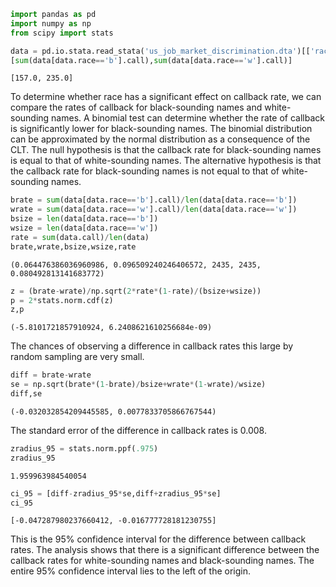 

```python
import pandas as pd
import numpy as np
from scipy import stats
```


```python
data = pd.io.stata.read_stata('us_job_market_discrimination.dta')[['race','call']]
[sum(data[data.race=='b'].call),sum(data[data.race=='w'].call)]
```




    [157.0, 235.0]



To determine whether race has a significant effect on callback rate, we can compare the rates of callback for black-sounding names and white-sounding names. A binomial test can determine whether the rate of callback is significantly lower for black-sounding names. The binomial distribution can be approximated by the normal distribution as a consequence of the CLT. The null hypothesis is that the callback rate for black-sounding names is equal to that of white-sounding names. The alternative hypothesis is that the callback rate for black-sounding names is not equal to that of white-sounding names.


```python
brate = sum(data[data.race=='b'].call)/len(data[data.race=='b'])
wrate = sum(data[data.race=='w'].call)/len(data[data.race=='w'])
bsize = len(data[data.race=='b'])
wsize = len(data[data.race=='w'])
rate = sum(data.call)/len(data)
brate,wrate,bsize,wsize,rate
```




    (0.064476386036960986, 0.096509240246406572, 2435, 2435, 0.080492813141683772)




```python
z = (brate-wrate)/np.sqrt(2*rate*(1-rate)/(bsize+wsize))
p = 2*stats.norm.cdf(z)
z,p
```




    (-5.8101721857910924, 6.2408621610256684e-09)



The chances of observing a difference in callback rates this large by random sampling are very small.


```python
diff = brate-wrate
se = np.sqrt(brate*(1-brate)/bsize+wrate*(1-wrate)/wsize)
diff,se
```




    (-0.032032854209445585, 0.0077833705866767544)



The standard error of the difference in callback rates is 0.008.


```python
zradius_95 = stats.norm.ppf(.975)
zradius_95
```




    1.959963984540054




```python
ci_95 = [diff-zradius_95*se,diff+zradius_95*se]
ci_95
```




    [-0.047287980237660412, -0.016777728181230755]



This is the 95% confidence interval for the difference between callback rates. The analysis shows that there is a significant difference between the callback rates for white-sounding names and black-sounding names. The entire 95% confidence interval lies to the left of the origin.
